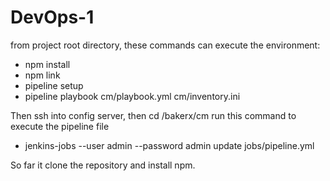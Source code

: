 # DevOps-1

from project root directory, these commands can execute the environment:
- npm install
- npm link
- pipeline setup
- pipeline playbook cm/playbook.yml cm/inventory.ini

Then ssh into config server, then cd /bakerx/cm run this command to execute the pipeline file
- jenkins-jobs --user admin --password admin update jobs/pipeline.yml 

So far it clone the repository and install npm.
